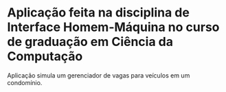 # Aplicação feita na disciplina de Interface Homem-Máquina no curso de graduação em Ciência da Computação

Aplicação simula um gerenciador de vagas para veículos em um condomínio. 
